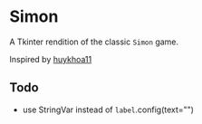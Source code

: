 # Simon

A Tkinter rendition of the classic `Simon` game.

Inspired by [huykhoa11](https://github.com/huykhoa11/Simon-Game)

## Todo

- use StringVar instead of `label`.config(text="")
